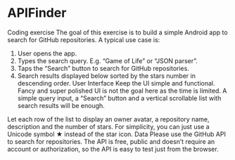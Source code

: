 # APIFinder

Coding exercise
The goal of this exercise is to build a simple Android app to search for GitHub repositories. 
A typical use case is:
1.	User opens the app.
2.	Types the search query. E.g. “Game of Life” or “JSON parser”.
3.	Taps the “Search” button to search for GitHub repositories.
4.	Search results displayed below sorted by the stars number in descending order.
User Interface
Keep the UI simple and functional. Fancy and super polished UI is not the goal here as the time is limited. A simple query input, a “Search” button and a vertical scrollable list with search results will be enough. 

Let each row of the list to display an owner avatar, a repository name, description and the number of stars. For simplicity, you can just use a Unicode symbol ★ instead of the star icon.
Data
Please use the GitHub API to search for repositories. The API is free, public and doesn’t require an account or authorization, so the API is easy to test just from the browser.
